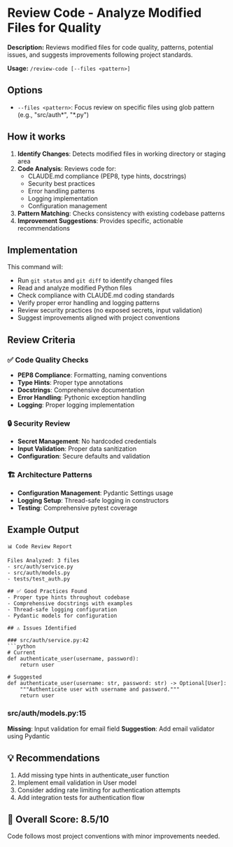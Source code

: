 # Review Code - Analyze Modified Files for Quality

**Description:** Reviews modified files for code quality, patterns, potential issues, and suggests improvements following project standards.

**Usage:** `/review-code [--files <pattern>]`

## Options

- `--files <pattern>`: Focus review on specific files using glob pattern (e.g., "src/auth*", "*.py")

## How it works

1. **Identify Changes**: Detects modified files in working directory or staging area
2. **Code Analysis**: Reviews code for:
   - CLAUDE.md compliance (PEP8, type hints, docstrings)
   - Security best practices
   - Error handling patterns
   - Logging implementation
   - Configuration management
3. **Pattern Matching**: Checks consistency with existing codebase patterns
4. **Improvement Suggestions**: Provides specific, actionable recommendations

## Implementation

This command will:
- Run `git status` and `git diff` to identify changed files
- Read and analyze modified Python files
- Check compliance with CLAUDE.md coding standards
- Verify proper error handling and logging patterns
- Review security practices (no exposed secrets, input validation)
- Suggest improvements aligned with project conventions

## Review Criteria

### ✅ Code Quality Checks
- **PEP8 Compliance**: Formatting, naming conventions
- **Type Hints**: Proper type annotations
- **Docstrings**: Comprehensive documentation
- **Error Handling**: Pythonic exception handling
- **Logging**: Proper logging implementation

### 🔒 Security Review  
- **Secret Management**: No hardcoded credentials
- **Input Validation**: Proper data sanitization
- **Configuration**: Secure defaults and validation

### 🏗️ Architecture Patterns
- **Configuration Management**: Pydantic Settings usage
- **Logging Setup**: Thread-safe logging in constructors
- **Testing**: Comprehensive pytest coverage

## Example Output

```
📊 Code Review Report

Files Analyzed: 3 files
- src/auth/service.py
- src/auth/models.py  
- tests/test_auth.py

## ✅ Good Practices Found
- Proper type hints throughout codebase
- Comprehensive docstrings with examples
- Thread-safe logging configuration
- Pydantic models for configuration

## ⚠️ Issues Identified

### src/auth/service.py:42
```python
# Current
def authenticate_user(username, password):
    return user

# Suggested
def authenticate_user(username: str, password: str) -> Optional[User]:
    """Authenticate user with username and password."""
    return user
```

### src/auth/models.py:15
**Missing**: Input validation for email field
**Suggestion**: Add email validator using Pydantic

## 💡 Recommendations
1. Add missing type hints in authenticate_user function
2. Implement email validation in User model  
3. Consider adding rate limiting for authentication attempts
4. Add integration tests for authentication flow

## 🎯 Overall Score: 8.5/10
Code follows most project conventions with minor improvements needed.
```